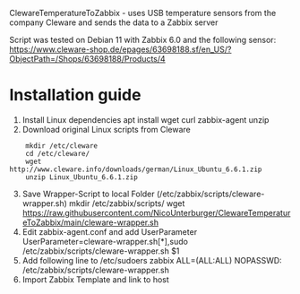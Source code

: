 ClewareTemperatureToZabbix - uses USB temperature sensors from the company Cleware and sends the data to a Zabbix server

Script was tested on Debian 11 with Zabbix 6.0 and the following sensor: 
https://www.cleware-shop.de/epages/63698188.sf/en_US/?ObjectPath=/Shops/63698188/Products/4

# Installation guide
1. Install Linux dependencies
	   apt install wget curl zabbix-agent unzip
2. Download original Linux scripts from Cleware
```
	mkdir /etc/cleware
	cd /etc/cleware/
	wget http://www.cleware.info/downloads/german/Linux_Ubuntu_6.6.1.zip
	unzip Linux_Ubuntu_6.6.1.zip
```
3. Save Wrapper-Script to local Folder (/etc/zabbix/scripts/cleware-wrapper.sh)
	   mkdir /etc/zabbix/scripts/
	   wget https://raw.githubusercontent.com/NicoUnterburger/ClewareTemperatureToZabbix/main/cleware-wrapper.sh
4. Edit zabbix-agent.conf and add UserParameter
	   UserParameter=cleware-wrapper.sh[*],sudo /etc/zabbix/scripts/cleware-wrapper.sh $1
5. Add following line to /etc/sudoers
	   zabbix ALL=(ALL:ALL) NOPASSWD: /etc/zabbix/scripts/cleware-wrapper.sh
6. Import Zabbix Template and link to host
